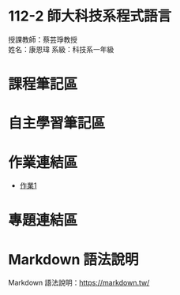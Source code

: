 # 112-2 師大科技系程式語言 
授課教師：蔡芸琤教授  
姓名：康恩瑋 
系級：科技系一年級

# 課程筆記區

# 自主學習筆記區

# 作業連結區
*  [作業1](https://github.com/kang111014/kangdatahub/blob/main/HW01)
# 專題連結區   

# Markdown 語法說明
Markdown 語法說明：https://markdown.tw/
